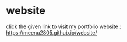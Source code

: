# website


click the given link to visit my portfolio website : https://meenu2805.github.io/website/
